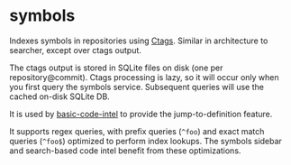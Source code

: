 # symbols

Indexes symbols in repositories using [Ctags](https://github.com/universal-ctags/ctags). Similar in architecture to searcher, except over ctags output.

The ctags output is stored in SQLite files on disk (one per repository@commit). Ctags processing is lazy, so it will occur only when you first query the symbols service. Subsequent queries will use the cached on-disk SQLite DB.

It is used by [basic-code-intel](https://github.com/sourcegraph/sourcegraph-basic-code-intel) to provide the jump-to-definition feature.

It supports regex queries, with prefix queries (`^foo`) and exact match queries (`^foo$`) optimized to perform index lookups. The symbols sidebar and search-based code intel benefit from these optimizations.

